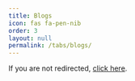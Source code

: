```yaml
---
title: Blogs
icon: fas fa-pen-nib
order: 3
layout: null
permalink: /tabs/blogs/
---
```


<!DOCTYPE html>
<html>
  <head>
    <meta http-equiv="refresh" content="0; url=https://medium.com/@passionatepurvi07" />
    <link rel="canonical" href="https://medium.com/@passionatepurvi07" />
  </head>
  <body>
    <p>If you are not redirected, <a href="https://medium.com/@passionatepurvi07">click here</a>.</p>
  </body>
</html>
